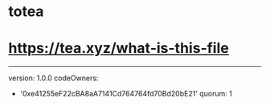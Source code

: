 # totea
# https://tea.xyz/what-is-this-file
---
version: 1.0.0
codeOwners:
  - '0xe41255eF22cBA8aA7141Cd764764fd70Bd20bE21'
quorum: 1
